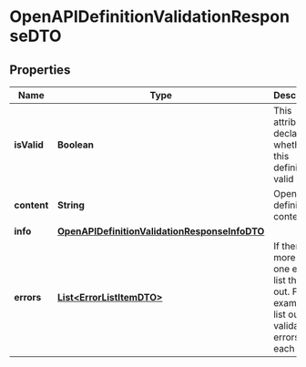 
# OpenAPIDefinitionValidationResponseDTO

## Properties
Name | Type | Description | Notes
------------ | ------------- | ------------- | -------------
**isValid** | **Boolean** | This attribute declares whether this definition is valid or not.  | 
**content** | **String** | OpenAPI definition content.  |  [optional]
**info** | [**OpenAPIDefinitionValidationResponseInfoDTO**](OpenAPIDefinitionValidationResponseInfoDTO.md) |  |  [optional]
**errors** | [**List&lt;ErrorListItemDTO&gt;**](ErrorListItemDTO.md) | If there are more than one error list them out. For example, list out validation errors by each field.  |  [optional]



